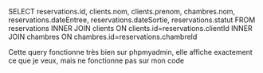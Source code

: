 SELECT reservations.id, clients.nom, clients.prenom, chambres.nom, reservations.dateEntree, reservations.dateSortie, reservations.statut FROM reservations INNER JOIN clients ON clients.id=reservations.clientId INNER JOIN chambres ON chambres.id=reservations.chambreId

Cette query fonctionne très bien sur phpmyadmin, elle affiche exactement ce que je veux, mais ne fonctionne pas sur mon code
